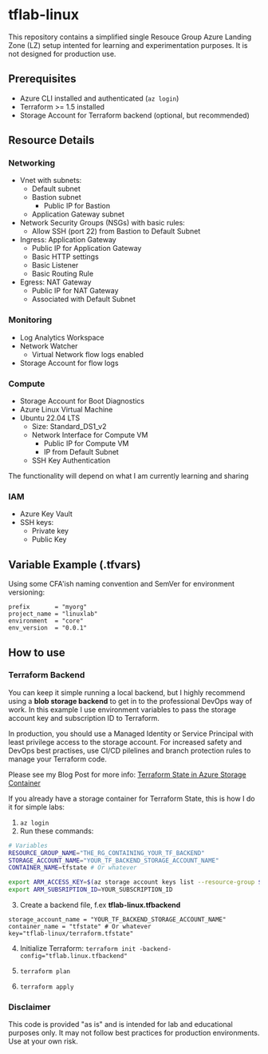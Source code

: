 # tflab-linux

This repository contains a simplified single Resouce Group Azure Landing Zone (LZ) setup intented for learning and experimentation purposes. It is not designed for production use.

## Prerequisites

- Azure CLI installed and authenticated (`az login`)
- Terraform >= 1.5 installed
- Storage Account for Terraform backend (optional, but recommended)

## Resource Details

### Networking

- Vnet with subnets:
  - Default subnet
  - Bastion subnet
    - Public IP for Bastion
  - Application Gateway subnet
- Network Security Groups (NSGs) with basic rules:
  - Allow SSH (port 22) from Bastion to Default Subnet
- Ingress: Application Gateway
  - Public IP for Application Gateway
  - Basic HTTP settings
  - Basic Listener
  - Basic Routing Rule
- Egress: NAT Gateway
  - Public IP for NAT Gateway
  - Associated with Default Subnet

### Monitoring

- Log Analytics Workspace
- Network Watcher
  - Virtual Network flow logs enabled
- Storage Account for flow logs

### Compute

- Storage Account for Boot Diagnostics
- Azure Linux Virtual Machine
- Ubuntu 22.04 LTS
  - Size: Standard_DS1_v2
  - Network Interface for Compute VM
    - Public IP for Compute VM
    - IP from Default Subnet
  - SSH Key Authentication

The functionality will depend on what I am currently learning and sharing

### IAM

- Azure Key Vault
- SSH keys:
  - Private key
  - Public Key

## Variable Example (.tfvars)

Using some CFA'ish naming convention and SemVer for environment versioning:

```hcl
prefix       = "myorg"
project_name = "linuxlab"
environment  = "core"
env_version  = "0.0.1"
```

## How to use

### Terraform Backend

You can keep it simple running a local backend, but I highly recommend using
a **blob storage backend** to get in to the professional DevOps way of work.
In this example I use environment variables to pass the storage account key and
subscription ID to Terraform.

In production, you should use a Managed Identity or Service Principal with
least privilege access to the storage account. For increased safety and DevOps
best practises, use CI/CD pilelines and branch protection rules to manage
your Terraform code.

Please see my Blog Post for more info:
[Terraform State in Azure Storage Container](https://www.jannidar.com/blog/terraform-state-in-azure-storage)

If you already have a storage container for Terraform State, this is how I do
it for simple labs:

1. `az login`
2. Run these commands:

```bash
# Variables
RESOURCE_GROUP_NAME="THE_RG_CONTAINING_YOUR_TF_BACKEND"
STORAGE_ACCOUNT_NAME="YOUR_TF_BACKEND_STORAGE_ACCOUNT_NAME"
CONTAINER_NAME=tfstate # Or whatever

export ARM_ACCESS_KEY=$(az storage account keys list --resource-group $RESOURCE_GROUP_NAME --account-name $STORAGE_ACCOUNT_NAME --query '[0].value' -o tsv)
export ARM_SUBSRIPTION_ID=YOUR_SUBSCRIPTION_ID
```

3. Create a backend file, f.ex **tflab-linux.tfbackend**

```hcl
storage_account_name = "YOUR_TF_BACKEND_STORAGE_ACCOUNT_NAME"
container_name = "tfstate" # Or whatever
key="tflab-linux/terraform.tfstate"
```

4. Initialize Terraform: `terraform init -backend-config="tflab.linux.tfbackend"`

5. `terraform plan`

6. `terraform apply`

### Disclaimer

This code is provided "as is" and is intended for lab and educational purposes
only. It may not follow best practices for production environments. Use at your
own risk.
